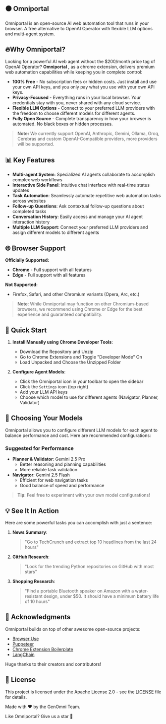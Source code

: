 ## ⚫ Omniportal

Omniportal is an open-source AI web automation tool that runs in your browser. A free alternative to OpenAI Operator with flexible LLM options and multi-agent system.

<div>

## 🔥Why Omniportal?

Looking for a powerful AI web agent without the $200/month price tag of OpenAI Operator? **Omniportal** , as a chrome extension, delivers premium web automation capabilities while keeping you in complete control:

- **100% Free** - No subscription fees or hidden costs. Just install and use your own API keys, and you only pay what you use with your own API keys.
- **Privacy-Focused** - Everything runs in your local browser. Your credentials stay with you, never shared with any cloud service.
- **Flexible LLM Options** - Connect to your preferred LLM providers with the freedom to choose different models for different agents.
- **Fully Open Source** - Complete transparency in how your browser is automated. No black boxes or hidden processes.

> **Note:** We currently support OpenAI, Anthropic, Gemini, Ollama, Groq, Cerebras and custom OpenAI-Compatible providers, more providers will be supported.


## 📊 Key Features

- **Multi-agent System**: Specialized AI agents collaborate to accomplish complex web workflows
- **Interactive Side Panel**: Intuitive chat interface with real-time status updates
- **Task Automation**: Seamlessly automate repetitive web automation tasks across websites
- **Follow-up Questions**: Ask contextual follow-up questions about completed tasks
- **Conversation History**: Easily access and manage your AI agent interaction history
- **Multiple LLM Support**: Connect your preferred LLM providers and assign different models to different agents


## 🌐 Browser Support

**Officially Supported:**
- **Chrome** - Full support with all features
- **Edge** - Full support with all features

**Not Supported:**
- Firefox, Safari, and other Chromium variants (Opera, Arc, etc.)

> **Note**: While Omniportal may function on other Chromium-based browsers, we recommend using Chrome or Edge for the best experience and guaranteed compatibility.


## 🚀 Quick Start

1. **Install Manually using Chrome Developer Tools**:
   * Download the Repository and Unzip
   * Go to Chrome Extensions and Toggle "Developer Mode" On
   * Load Unpacked and Choose the Unzipped Folder

2. **Configure Agent Models**:
   * Click the Omniportal icon in your toolbar to open the sidebar
   * Click the `Settings` icon (top right)
   * Add your LLM API keys
   * Choose which model to use for different agents (Navigator, Planner, Validator)

## 🤖 Choosing Your Models

Omniportal allows you to configure different LLM models for each agent to balance performance and cost. Here are recommended configurations:

### Suggested for Performance
- **Planner & Validator**: Gemini 2.5 Pro
  - Better reasoning and planning capabilities
  - More reliable task validation
- **Navigator**: Gemini 2.5 Flash
  - Efficient for web navigation tasks
  - Good balance of speed and performance

> **Tip**: Feel free to experiment with your own model configurations!

## 💡 See It In Action

Here are some powerful tasks you can accomplish with just a sentence:

1. **News Summary**:
   > "Go to TechCrunch and extract top 10 headlines from the last 24 hours"

2. **GitHub Research**:
   > "Look for the trending Python repositories on GitHub with most stars"

3. **Shopping Research**:
   > "Find a portable Bluetooth speaker on Amazon with a water-resistant design, under $50. It should have a minimum battery life of 10 hours"

## 👏 Acknowledgments

Omniportal builds on top of other awesome open-source projects:

- [Browser Use](https://github.com/browser-use/browser-use)
- [Puppeteer](https://github.com/EmergenceAI/Agent-E)
- [Chrome Extension Boilerplate](https://github.com/Jonghakseo/chrome-extension-boilerplate-react-vite)
- [LangChain](https://github.com/langchain-ai/langchainjs)

Huge thanks to their creators and contributors!


## 📄 License

This project is licensed under the Apache License 2.0 - see the [LICENSE](LICENSE) file for details.

Made with ❤️ by the GenOmni Team. 

Like Omniportal? Give us a star 🌟
